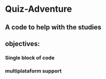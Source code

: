 # Quiz-Adventure
## A code to help with the studies

## objectives:
  ### Single block of code
  ### multiplataform support
